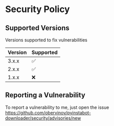 # Security Policy

## Supported Versions

Versions supported to fix vulnerabilities

| Version | Supported          |
| ------- | ------------------ |
| 3.x.x   | :white_check_mark: |
| 2.x.x   | :white_check_mark: |
| 1.x.x   | :x: |

## Reporting a Vulnerability

To report a vulnerability to me, just open the issue https://github.com/obervinov/pyinstabot-downloader/security/advisories/new
